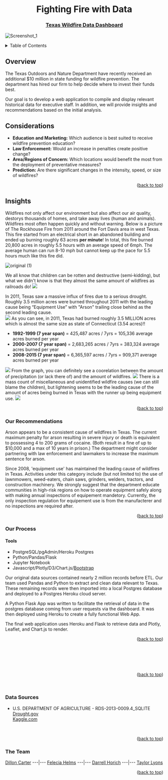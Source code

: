 

<div id="top"></div>
<div align="center">
  
# Fighting Fire with Data
### [Texas Wildfire Data Dashboard](https://fightingfirewithdata.herokuapp.com/)
  
</div>

![Screenshot_1](https://user-images.githubusercontent.com/82190357/137617782-5d8d6180-0c64-4ce5-9351-4eb1abfd946e.png)

<!-- TABLE OF CONTENTS -->
<details>
  <summary>Table of Contents</summary>
  <ol>
    <li>
      <a href="#Overview">About The Project</a></li>
      <ul>
        <li><a href="#Considerations">Considerations</a></li>
      </ul>
    </li>
  <li><a href="#Our-Recommendations">Recommendations</a></li>
    <li><a href="#Process">Process</a></li>
      <ul>
         <li><a href="#Tools">Tools</a></li>
      </ul>
    <li><a href="#Data-Sources">Data Sources</a></li>
    <li><a href="#Team">Team</a></li>
  </ol>
</details>

## Overview

The Texas Outdoors and Nature Department have recently received an additional $10 million in state funding for wildfire prevention. The department has hired our firm to help decide where to invest their funds best.

Our goal is to develop a web application to compile and display relevant historical data for executive staff.  In addition, we will provide insights and recommendations based on the initial analysis.  

## Considerations
- **Education and Marketing:** Which audience is best suited to receive wildfire prevention education?
- **Law Enforcement:** Would an increase in penalties create positive change?
- **Area/Regions of Concern:** Which locations would benefit the most from the deployment of preventative measures?
- **Prediction:** Are there significant changes in the intensity, speed, or size of wildfires?

<p align="right">(<a href="#top">back to top</a>)</p>

## Insights 

Wildfires not only affect our environment but also affect our air quality, destorys thousands of homes, and take away lives (human and animals). <br>
Wildfires most often happen quickly and without warning. 
Below is a picture of The Rockhouse Fire from 2011 around the Fort Davis area in west Texas. This fire started from an electrical short in an abandoned building and ended up burning roughly 63 acres **per minute**! In total, this fire burned 20,800 acres in roughly 5.5 hours with an average speed of 6mph. 
The average human can run 8-10 mph but cannot keep up the pace for 5.5 hours much like this fire did.

![original (1)](https://raw.githubusercontent.com/fhelms8/Project-3/main/Unused%20files/pics/rockhousefire.png)

We all know that children can be rotten and destructive (semi-kidding), but what we didn't know is that they almost the same amount of wildfires as railroads do!
<img src=https://raw.githubusercontent.com/fhelms8/Project-3/main/Unused%20files/pics/campfire_children_railroads2.png>

In 2011, Texas saw a massive influx of fires due to a serious drought. Roughly 3.5 million acres were burned throughout 2011 with the leading cause being “Equipment Use” with "Arson" trailing close behind as the second leading cause.  
<img src=https://raw.githubusercontent.com/fhelms8/Project-3/main/Unused%20files/pics/arson_equip_powerlines2.png>
As you can see, in 2011, Texas had burned roughly 3.5 MILLION acres which is almost the same size as state of Connecticut (3.54 acres)!! 
- **1992-1999 (7 year span)** = 425,487 acres / 7yrs = 105,336 average acres burned per year
- **2000-2007 (7 year span)** = 2,683,265 acres / 7yrs = 383,324 average acres burned per year
- **2008-2015 (7 year span)** = 6,365,597 acres / 7yrs = 909,371 average acres burned per year
<img src=https://raw.githubusercontent.com/fhelms8/Project-3/main/Unused%20files/pics/acres_by_year.png>
From the graph, you can definitely see a coorelation between the amount of precipitation (or lack there of) and the amount of wildfires. 
<img src=https://raw.githubusercontent.com/fhelms8/Project-3/main/Unused%20files/pics/droughts.png>
There is a mass count of miscellaneous and unidentified wildfire causes (we can still blame the children), but lightening seems to be the leading cause of the amount of acres being burned in Texas with the runner up being equipment use. 
<img src=https://raw.githubusercontent.com/fhelms8/Project-3/main/Unused%20files/pics/acres_total.png>


<p align="right">(<a href="#top">back to top</a>)</p>

### Our Recommendations
Arson appears to be a consistent cause of wildfires in Texas. The current maximum penalty for arson resulting in severe injury or death is equivalent to possessing 4 to 200 grams of cocaine. (Both result in a fine of up to $10,000 and a max of 10 years in prison.) The department might consider partnering with law enforcement and lawmakers to increase the maximum sentence for arson. 

Since 2008, 'equipment use' has maintained the leading cause of wildfires in Texas. Activities under this category include (but not limited to) the use of lawnmowers, weed-eaters, chain saws, grinders, welders, tractors, and construction machinery.  We strongly suggest that the department educate communities in high-risk regions on how to operate equipment safely along with making annual inspections of equipement mandetory. Currently, the only inspection regulation for equipement use is from the manufacterer and no inspections are required after. 


<p align="right">(<a href="#top">back to top</a>)</p>

### Our Process

#### Tools
- PostgreSQL/pgAdmin/Heroku Postgres
- Python/Pandas/Flask
- Jupyter Notebook
- Javascript/Plotly/D3/Chart.js/[Bootstrap](https://getbootstrap.com)

Our original data sources contained nearly 2 million records before ETL. Our team used Pandas and Python to extract and clean data relevant to Texas. These remaining records were then imported into a local Postgres database and deployed to a Postgres Heroku cloud server. 

A Python Flask App was written to facilitate the retrieval of data in the postgres database coming from user requests via the dashboard. It was then deployed using Heroku to create a fully functional Web App.  

The final web application uses Heroku and Flask to retrieve data and Plotly, Leaflet, and Chart.js to render. 

<p align="right">(<a href="#top">back to top</a>)</p>
   
<br>
<br>
<br>
<br>
<p align="right">(<a href="#top">back to top</a>)</p>

<br>

### Data Sources
- U.S. DEPARTMENT OF AGRICULTURE - RDS-2013-0009.4_SQLITE <br>
<a href=https://www.drought.gov/states/texas>Drought.gov</a> <br>
<a href=https://www.kaggle.com/rtatman/188-million-us-wildfires>Kaggle.com</a>
<br>

<p align="right">(<a href="#top">back to top</a>)</p>
  
### The Team
[Dillon Carter](https://github.com/rb25s13) ---|--- [Felecia Helms](https://github.com/fhelms8) ---|--- [Darrell Horich](https://github.com/D11eleven) ---|--- [Taylor Lyons](https://github.com/taylorsyde)
  
<p align="right">(<a href="#top">back to top</a>)</p>
